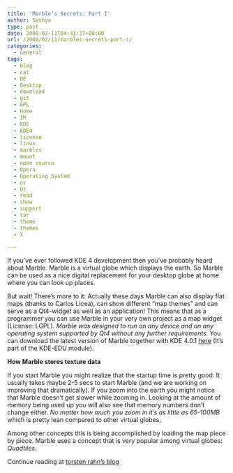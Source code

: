 ```yaml
---
title: 'Marble’s Secrets: Part I'
author: Sathya
type: post
date: 2008-02-11T04:41:37+00:00
url: /2008/02/11/marbles-secrets-part-i/
categories:
  - General
tags:
  - blog
  - cat
  - DE
  - Desktop
  - download
  - git
  - GPL
  - Home
  - IM
  - KDE
  - KDE4
  - license
  - linux
  - marbles
  - mount
  - open source
  - Opera
  - Operating System
  - os
  - Qt
  - read
  - show
  - support
  - tar
  - theme
  - themes
  - X

---
```

If you&#8217;ve ever followed KDE 4 development then you&#8217;ve probably heard about Marble. Marble is a virtual globe which displays the earth. So Marble can be used as a nice digital replacement for your desktop globe at home where you can look up places.

But wait! There&#8217;s more to it: Actually these days Marble can also display flat maps (thanks to Carlos Licea), can show different &#8220;map themes&#8221; and can serve as a Qt4-widget as well as an application! This means that as a programmer you can use Marble in your very own project as a map widget (License: LGPL). _Marble was designed to run on any device and on any operating system supported by Qt4 without any further requirements._ You can download the latest version of Marble together with KDE 4.0.1 [here][1] (It&#8217;s part of the KDE-EDU module).

**How Marble stores texture data**

If you start Marble you might realize that the startup time is pretty good: It usually takes maybe 2-5 secs to start Marble (and we are working on improving that dramatically). If you zoom into the earth you might notice that Marble doesn&#8217;t get slower while zooming in. Looking at the amount of memory being used up you will also see that memory numbers don&#8217;t change either. _No matter how much you zoom in it&#8217;s as little as 65-100MB_ which is pretty lean compared to other virtual globes.
  
Among other concepts this is being accomplished by loading the map piece by piece. Marble uses a concept that is very popular among virtual globes: _Quadtiles_.

Continue reading at [torsten rahn&#8217;s blog][2]

 [1]: https://www.kde.org/info/4.0.1.php
 [2]: https://www.kdedevelopers.org/blog/551
